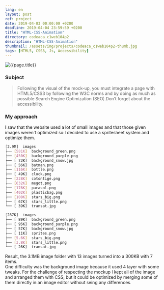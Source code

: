 ```yaml
---
lang: en
layout: post
ref: project
date: 2019-04-03 00:00:00 +0200
deadline: 2019-04-04 23:59:59 +0200
title: "HTML-CSS-Animation"
directory: codeaca_c1web104p2
description: "HTML-CSS-Animation"
thumbnail: /assets/img/projects/codeaca_c1web104p2-thumb.jpg
tags: [HTML5, CSS3, Js, Accessibility]
---
```


![{{page.title}}]({{page.thumbnail}})

### Subject

>Following the visual of the mock-up, you must integrate a page with HTML5/CSS3 by following the W3C norms and by doing as much as possible Search Engine Optimization (SEO).Don’t forget about the accessibility.

### My approach

I saw that the website used a lot of small images and that those given images weren't optimized so I decided to use a spritesheet system and optimize them.  

```bash
[2.9M]  images
├── [581K]  background_green.png
├── [450K]  background_purple.png
├── [ 73K]  background_snow.jpg
├── [ 56K]  batman.png
├── [116K]  bottle.png
├── [ 49K]  clock.png
├── [228K]  cotontige.png
├── [632K]  megot.png
├── [176K]  parasol.png
├── [402K]  plasticbag.png
├── [108K]  stars_big.png
├── [ 67K]  stars_little.png
└── [ 39K]  transat.jpg
```

```bash
[287K]  images
├── [ 89K]  background_green.png
├── [ 95K]  background_purple.png
├── [ 57K]  background_snow.jpg
├── [ 11K]  sprites.png
├── [5.6K]  stars_big.png
├── [3.8K]  stars_little.png
└── [ 26K]  transat.jpg
```

Result, the 3.1MB image folder with 13 images turned into a 300KB with 7 items.  
One difficulty was the background image because it used 4 layer with some tweaks. For the challenge of respecting the mockup I kept all of the image and arranged them with CSS, but it could be optimized by merging some of them directly in an image editor without seing any differences.  

